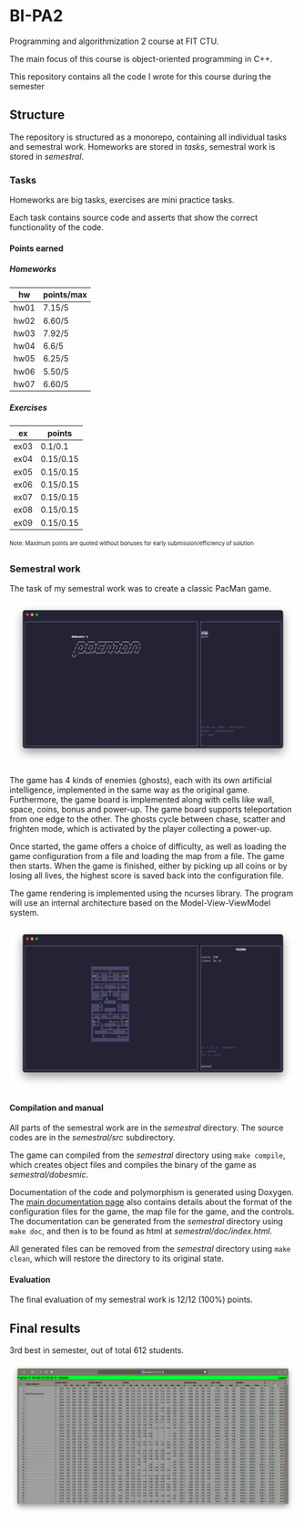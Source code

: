 # BI-PA2

Programming and algorithmization 2 course at FIT CTU.

The main focus of this course is object-oriented programming in C++.

This repository contains all the code I wrote for this course during the semester

## Structure

The repository is structured as a monorepo, containing all individual tasks and semestral work. Homeworks are stored in *tasks*, semestral work is stored in *semestral*.

### Tasks

Homeworks are big tasks, exercises are mini practice tasks.

Each task contains source code and asserts that show the correct functionality of the code.

#### Points earned
##### Homeworks
| hw | points/max |
| --- | --- |
| hw01 | 7.15/5 |
| hw02 | 6.60/5 |
| hw03 | 7.92/5 |
| hw04 | 6.6/5 |
| hw05 | 6.25/5 |
| hw06 | 5.50/5 |
| hw07 | 6.60/5 |

##### Exercises
| ex | points |
| --- | --- |
| ex03 | 0.1/0.1 |
| ex04 | 0.15/0.15 |
| ex05 | 0.15/0.15 |
| ex06 | 0.15/0.15 |
| ex07 | 0.15/0.15 |
| ex08 | 0.15/0.15 |
| ex09 | 0.15/0.15 |

<sub><sup>Note: Maximum points are quoted without bonuses for early submission/efficiency of solution</sup></sub>

### Semestral work

The task of my semestral work was to create a classic PacMan game.

![dobesmic's PacMan](docs/img/semestral_0.png)

The game has 4 kinds of enemies (ghosts), each with its own artificial intelligence, implemented in the same way as the original game.
Furthermore, the game board is implemented along with cells like wall, space, coins, 
bonus and power-up. The game board supports teleportation from one edge to the other.
The ghosts cycle between chase, scatter and frighten mode, which is activated by the player collecting a power-up.

Once started, the game offers a choice of difficulty, as well as loading the game configuration from a file and
loading the map from a file. The game then starts. When the game is finished, either by picking up
all coins or by losing all lives, the highest score is saved back into the 
configuration file.

The game rendering is implemented using the ncurses library. The program will use an internal architecture based on the Model-View-ViewModel system.

![In-game](docs/img/semestral_1.png)

#### Compilation and manual

All parts of the semestral work are in the *semestral* directory. The source codes are in the *semestral/src* subdirectory.

The game can compiled from the *semestral* directory using `make compile`, which creates object files and compiles the binary of the game as *semestral/dobesmic*.

Documentation of the code and polymorphism is generated using Doxygen. The [main documentation page](semestral/doc/pages/mainpage.md) also contains details about the format of the configuration files for the game, the map file for the game, and the controls. The documentation can be generated from the *semestral* directory using `make doc`, and then is to be found as html at *semestral/doc/index.html*. 

All generated files can be removed from the *semestral* directory using `make clean`, which will restore the directory to its original state.

#### Evaluation

The final evaluation of my semestral work is 12/12 (100%) points.

## Final results

3rd best in semester, out of total 612 students. 

![proof](docs/img/ranking.png)